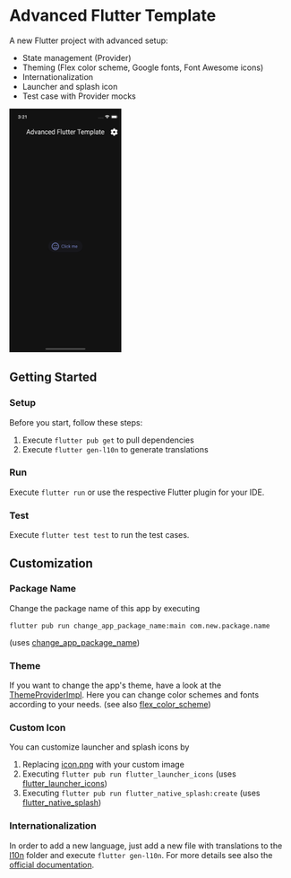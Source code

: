 # Advanced Flutter Template

A new Flutter project with advanced setup:

- State management (Provider)
- Theming (Flex color scheme, Google fonts, Font Awesome icons)
- Internationalization
- Launcher and splash icon
- Test case with Provider mocks

<img src="https://github.com/finkmoritz/advanced_flutter_template/blob/master/screenshot.png" alt="Screenshot" width="200"/>

## Getting Started

### Setup
Before you start, follow these steps:
1. Execute ```flutter pub get``` to pull dependencies
2. Execute ```flutter gen-l10n``` to generate translations

### Run
Execute ```flutter run``` or use the respective Flutter plugin for your IDE.

### Test
Execute ```flutter test test``` to run the test cases.

## Customization

### Package Name
Change the package name of this app by executing 
```
flutter pub run change_app_package_name:main com.new.package.name
```
(uses [change_app_package_name](https://pub.dev/packages/change_app_package_name))

### Theme
If you want to change the app's theme, have a look at the
[ThemeProviderImpl](lib/providers/theme/theme_provider_impl.dart).
Here you can change color schemes and fonts according to your needs.
(see also [flex_color_scheme](https://pub.dev/packages/flex_color_scheme))

### Custom Icon
You can customize launcher and splash icons by
1. Replacing [icon.png](assets/icon.png) with your custom image
2. Executing ```flutter pub run flutter_launcher_icons``` (uses [flutter_launcher_icons](https://pub.dev/packages/flutter_launcher_icons))
3. Executing ```flutter pub run flutter_native_splash:create``` (uses [flutter_native_splash](https://pub.dev/packages/flutter_native_splash))

### Internationalization
In order to add a new language, just add a new file with translations to the
[l10n](lib/l10n) folder and execute ```flutter gen-l10n```.
For more details see also the [official documentation](https://docs.flutter.dev/development/accessibility-and-localization/internationalization).

